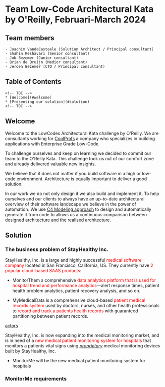 # Team Low-Code Architectural Kata by O'Reilly, Februari-March 2024


## Team members
    - Joachim VandeCasteele (Solution Architect / Principal consultant)
    - Shahin Keshavari (Senior consultant)
    - Job Bezemer (Junior consultant)
    - Brian de Bruijn (Medior consultant)
    - Jeroen Bezemer (CTO / Principal consultant)


## Table of Contents

    <!-- TOC -->
    * [Welcome](#welcome)
    * [Presenting our solution](#solution)
    <!-- TOC -->

## Welcome

Welcome to the LowCodes Architectural Kata challenge by O'Reilly.
We are consultants working for [CoolProfs](https://www.coolprofs.com/en/about/coolprofs/) a company who specializes in building applications with Enterprise Grade Low-Code. 

To challenge ourselves and keep on learning we decided to commit our team to the O'Reilly Kata. This challenge took us out of our comfort zone and already delivered valuable new insights.

We believe that it does not matter if you build software in a high or low-code environment. Architecture is equally important to deliver a good solution. 

In our work we do not only design it we also build and implement it. To help ourselves and our clients to always have an up-to-date architectural overview of their software landscape we believe in the power of automation. We use [C4 Modeling approach](https://c4model.com/) to design and automatically generate it from code to allows us a continuous comparison between designed architecture and the realised architecture.

## Solution

### The business problem of StayHealthy Inc.

StayHealthy, Inc. is a large and highly successful <span style="color:red">medical software company</span> located in San Francisco, California, US. They currently have <span style="color:red">2 popular cloud-based SAAS products</span>: 

- MonitorThem a comprehensive <span style="color:red">data analytics platform that is used for hospital trend and performance analytics</span>—alert response times, patient health problem analytics, patient recovery analysis, and so on.

- MyMedicalData is a comprehensive cloud-based <span style="color:red">patient medical records system</span> used by doctors, nurses, and other health professionals to <span style="color:red">record and track a patients health records</span> with guaranteed partitioning between patient records.

[actors](Resources\Pictures\arctors.png)

StayHealthy, Inc. is now expanding into the medical monitoring market, and is in need of a <span style="color:red">new medical patient monitoring system for hospitals</span> that monitors a patients vital signs using <u><i>proprietary</i></u> medical monitoring devices built by StayHealthy, Inc.

- MonitorMe will be the new medical patient monitoring system for hospitals 

### MonitorMe requirements



